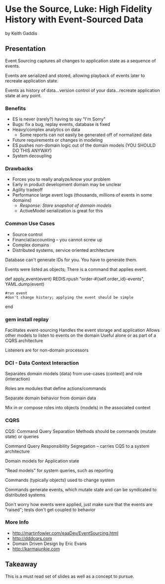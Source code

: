 # Use the Source, Luke: High Fidelity History with Event-Sourced Data
by Keith Gaddis

## Presentation

Event Sourcing captures all changes to application state as a sequence of events.

Events are serialized and stored, allowing playback of events later to recreate application state.

Events as history of data…version control of your data…recreate application state at any point.

### Benefits
* ES is never (rarely?) having to say "I'm Sorry"
* Bugs: fix a bug, replay events, database is fixed
* Heavy/complex analytics on data
	- Some reports can not easily be generated off of normalized data
* Future requirements or changes in modeling
* ES pushes non-domain logic out of the domain models (YOU SHOULD DO THIS ANYWAY)
* System decoupling

### Drawbacks
* Forces you to really analyze/know your problem
* Early in product development domain may be unclear
* Agility tradeoff
* Performance large event logs (thousands, millions of events in some domains)
	- *Response: Store snapshot of domain models*
	- ActiveModel serialization is great for this

### Common Use Cases
* Source control
* Financial/accounting – you cannot screw up
* Complex domains
* Distributed systems, service oriented architecture

Database can't generate IDs for you.  You have to generate them.

Events were listed as objects; There is a command that applies event.

def apply_event(event)
	REDIS.rpush "order-#{self.order_id}-events", YAML.dump(event)
	
	#run event
	#don't change history; applying the event should be simple
end

### gem install replay
Facilitates event-sourcing
Handles the event storage and application
Allows other models to listen to events on the domain
Useful alone or as part of a CQRS architecture

Listeners are for non-domain processors

### DCI - Data Context Interaction

Separates domain models (data) from use-cases (context) and role (interaction)

Roles are modules that define actions/commands

Separate domain behavior from domain data

Mix in or compose roles into objects (models) in the associated context

### CQRS

CQS: Command Query Separation
Methods should be commands (mutate state) or queries

Command Query Responsibility Segregation – carries CQS to a system architecture

Domain models for Application state

"Read models" for system queries, such as reporting

Commands (typically objects) used to change system

Commands generate events, which mutate state and can be syndicated to distributed systems

Don't worry how events were applied, just make sure that the events are "raised"; tests don't get coupled to behavior

### More Info

* http://martinfowler.com/eaaDev/EventSourcing.html
* http://dddcqrs.com
* Domain Driven Design by Eric Evans
* http://karmajunkie.com

## Takeaway
This is a must read set of slides as well as a concept to pursue.